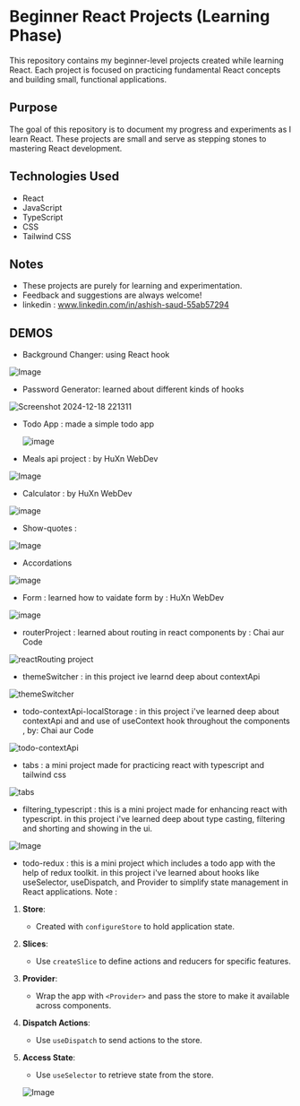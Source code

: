 # Beginner React Projects (Learning Phase)

This repository contains my beginner-level projects created while learning React. Each project is focused on practicing fundamental React concepts and building small, functional applications.

## Purpose

The goal of this repository is to document my progress and experiments as I learn React. These projects are small and serve as stepping stones to mastering React development.

## Technologies Used

- React
- JavaScript
- TypeScript
- CSS
- Tailwind CSS

## Notes

- These projects are purely for learning and experimentation.
- Feedback and suggestions are always welcome!
- linkedin : www.linkedin.com/in/ashish-saud-55ab57294

## DEMOS

- Background Changer: using React hook

![Image](https://github.com/user-attachments/assets/01bfde40-3e1e-41cd-817f-00b7588ef0ea)

- Password Generator: learned about different kinds of hooks

![Screenshot 2024-12-18 221311](https://github.com/user-attachments/assets/a0230b3c-633f-49e2-9855-4a6924732a60)

- Todo App : made a simple todo app

  ![image](https://github.com/user-attachments/assets/54d694f7-3ee8-4ef9-9cbb-c1fa641cba85)

- Meals api project : by HuXn WebDev

![Image](https://github.com/user-attachments/assets/3b1c4ad4-8cc3-4c74-8071-cb0c43de2710)

- Calculator : by HuXn WebDev

![image](https://github.com/user-attachments/assets/a59c584a-316f-42ee-b280-89b2253ab5e9)

- Show-quotes :

![Image](https://github.com/user-attachments/assets/13dd7fe6-f86d-4a01-87fe-e44ca0547e13)

- Accordations

![image](https://github.com/user-attachments/assets/b9215d17-f6bf-4412-8a81-1a5e83e96885)

- Form : learned how to vaidate form by : HuXn WebDev

![image](https://github.com/user-attachments/assets/0c73bb06-5d70-4497-a049-9f53880ac63d)

- routerProject : learned about routing in react components by : Chai aur Code

![reactRouting project](https://github.com/user-attachments/assets/e74fcd84-19da-4950-ba30-b4a9223a8163)

- themeSwitcher : in this project ive learnd deep about contextApi

![themeSwitcher](https://github.com/user-attachments/assets/2e4ea3c5-7487-425f-9798-269e8cc2551b)

- todo-contextApi-localStorage : in this project i've learned deep about contextApi and and use of useContext hook throughout the components , by: Chai aur Code

![todo-contextApi](https://github.com/user-attachments/assets/0bf22b39-378c-41a2-8ddf-e07d8e25daa0)

- tabs : a mini project made for practicing react with typescript and tailwind css

![tabs](https://github.com/user-attachments/assets/57556cfe-3a26-49ed-a98d-ea5465f3611e)

- filtering_typescript : this is a mini project made for enhancing react with typescript. in this project i've learned deep about type casting, filtering and shorting and showing in the ui.

![Image](https://github.com/user-attachments/assets/dcd155f6-0e09-49c9-bd34-a75462bf680e)

- todo-redux : this is a mini project which includes a todo app with the help of redux toolkit. in this project i've learned about hooks like useSelector, useDispatch, and Provider to simplify state management in React applications.
  Note :

1. **Store**:
   - Created with `configureStore` to hold application state.
2. **Slices**:
   - Use `createSlice` to define actions and reducers for specific features.
3. **Provider**:
   - Wrap the app with `<Provider>` and pass the store to make it available across components.
4. **Dispatch Actions**:
   - Use `useDispatch` to send actions to the store.
5. **Access State**:

   - Use `useSelector` to retrieve state from the store.

   ![Image](https://github.com/user-attachments/assets/f709d5f5-5666-4832-8efd-545d35b07615)
